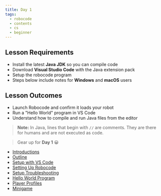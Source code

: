 ```yaml
---
title: Day 1
tags:
  - robocode
  - contents
  - cs
  - beginner
---
```


## Lesson Requirements

- Install the latest **Java JDK** so you can compile code
- Download **Visual Studio Code** with the Java extension pack
- Setup the robocode program
- Steps below include notes for **Windows** and **macOS** users

## Lesson Outcomes

- Launch Robocode and confirm it loads your robot
- Run a "Hello World" program in VS Code
- Understand how to compile and run Java files from the editor

> **Note:** In Java, lines that begin with `//` are comments. They are there for humans and are not executed as code.

> Gear up for **Day 1** 😀

- [Introductions](/robocode/Day-1/introductions)
- [Outline](/robocode/Day-1/00_java_intro)
- [Setup with VS Code](/robocode/Day-1/01_setup_vscode)
- [Setting Up Robocode](/robocode/Day-1/02_setting_up)
- [Setup Troubleshooting](/robocode/Day-1/setup_troubleshooting)
- [Hello World Program](/robocode/Day-1/03_hello_world)
- [Player Profiles](/robocode/Day-1/04_player_profiles)
- [Minigame](/robocode/Day-1/05_minigame)

